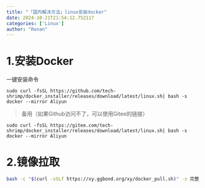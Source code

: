 ```yaml
---
title: "「国内解决方法」linux安装docker"
date: 2024-10-21T21:54:12.752117
categories: ['Linux']
author: "Ronan"
---
```

# 1.安装Docker

一键安装命令

```
sudo curl -fsSL https://github.com/tech-shrimp/docker_installer/releases/download/latest/linux.sh| bash -s docker --mirror Aliyun
```

> 备用（如果Github访问不了，可以使用Gitee的链接）<br>

```
sudo curl -fsSL https://gitee.com/tech-shrimp/docker_installer/releases/download/latest/linux.sh| bash -s docker --mirror Aliyun
```

# 2.镜像拉取

```zsh
bash -c "$(curl -sSLf https://xy.ggbond.org/xy/docker_pull.sh)" -s 完整镜像名
```
